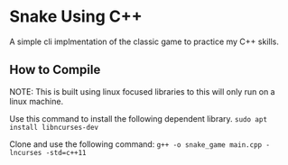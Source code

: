 # Snake Using C++

A simple cli implmentation of the classic game to practice my C++ skills. 

## How to Compile

NOTE: This is built using linux focused libraries to this will only run on a linux machine.

Use this command to install the following dependent library.
`sudo apt install libncurses-dev`

Clone and use the following command:
`g++ -o snake_game main.cpp -lncurses -std=c++11`
